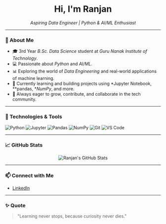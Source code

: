 <h1 align="center">Hi, I'm Ranjan</h1>
<p align="center">
  <i>Aspiring Data Engineer | Python & AI/ML Enthusiast</i>
</p>

---

### 🧠 About Me

- 🎓 3rd Year *B.Sc. Data Science* student at *Guru Nanak Institute of Technology*.
- 💻 Passionate about *Python* and *AI/ML*.
- 📊 Exploring the world of *Data Engineering* and real-world applications of machine learning.
- 🌱 Currently learning and building projects using *Jupyter Notebook, **pandas, **NumPy*, and more.
- 🚀 Always eager to grow, contribute, and collaborate in the tech community.

---

### 🔧 Technologies & Tools

![Python](https://img.shields.io/badge/-Python-3776AB?style=flat&logo=python&logoColor=white)
![Jupyter](https://img.shields.io/badge/-Jupyter-F37626?style=flat&logo=jupyter&logoColor=white)
![Pandas](https://img.shields.io/badge/-Pandas-150458?style=flat&logo=pandas&logoColor=white)
![NumPy](https://img.shields.io/badge/-NumPy-013243?style=flat&logo=numpy&logoColor=white)
![Git](https://img.shields.io/badge/-Git-F05032?style=flat&logo=git&logoColor=white)
![VS Code](https://img.shields.io/badge/-VSCode-007ACC?style=flat&logo=visual-studio-code&logoColor=white)

---

### 📈 GitHub Stats

<p align="center">
  <img src="https://github-readme-stats.vercel.app/api?username=Ds-with-ranjan&show_icons=true&theme=tokyonight" alt="Ranjan's GitHub Stats" />
</p>

---

### 📫 Connect with Me

- [LinkedIn](https://www.linkedin.com/in/ranjan-chakraborty-473621315?utm_source=share&utm_campaign=share_via&utm_content=profile&utm_medium=android_app)

---

### ✨ Quote

> "Learning never stops, because curiosity never dies."
